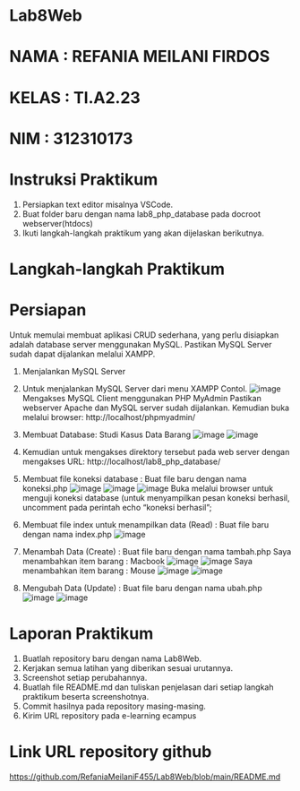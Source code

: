 # Lab8Web
# NAMA      : REFANIA MEILANI FIRDOS
# KELAS     : TI.A2.23
# NIM       : 312310173
# Instruksi Praktikum
1. Persiapkan text editor misalnya VSCode.
2. Buat folder baru dengan nama lab8_php_database pada docroot webserver(htdocs)
3. Ikuti langkah-langkah praktikum yang akan dijelaskan berikutnya.
# Langkah-langkah Praktikum
# Persiapan
Untuk memulai membuat aplikasi CRUD sederhana, yang perlu disiapkan adalah database server menggunakan MySQL. Pastikan MySQL Server sudah dapat dijalankan melalui XAMPP.
1. Menjalankan MySQL Server
2. Untuk menjalankan MySQL Server dari menu XAMPP Contol.
![image](https://github.com/user-attachments/assets/cfae99f7-e7e7-445b-b1c3-ce8b8269f460)
Mengakses MySQL Client menggunakan PHP MyAdmin
Pastikan webserver Apache dan MySQL server sudah dijalankan. Kemudian buka melalui browser: http://localhost/phpmyadmin/
3. Membuat Database: Studi Kasus Data Barang
![image](https://github.com/user-attachments/assets/c9cced20-36e3-498b-8757-5c2cd920ae88)
![image](https://github.com/user-attachments/assets/e97aa9a0-cbf2-474f-8923-2e1c9c3a3502)
4. Kemudian untuk mengakses direktory tersebut pada web server dengan mengakses URL: http://localhost/lab8_php_database/
5. Membuat file koneksi database : Buat file baru dengan nama koneksi.php
![image](https://github.com/user-attachments/assets/4ae252f8-06b7-4dfb-a793-6294c627f3b3)
![image](https://github.com/user-attachments/assets/cf86279a-f53b-43f4-abcb-ca340fd7ff65)
![image](https://github.com/user-attachments/assets/543c9b3a-8e17-4599-9296-8456f3d91029)
Buka melalui browser untuk menguji koneksi database (untuk menyampilkan pesan koneksi berhasil, uncomment pada perintah echo “koneksi berhasil”;
6. Membuat file index untuk menampilkan data (Read) : Buat file baru dengan nama index.php
![image](https://github.com/user-attachments/assets/7be2587f-a81c-4719-80c0-de3376a8196a)
7. Menambah Data (Create) : Buat file baru dengan nama tambah.php
Saya menambahkan item barang : Macbook
![image](https://github.com/user-attachments/assets/304a12ab-db6a-468f-815b-7e972c568040)
![image](https://github.com/user-attachments/assets/3ae0ea27-451e-44c8-b1a2-4acc95768d4e)
Saya menambahkan item barang : Mouse
![image](https://github.com/user-attachments/assets/bf464a44-99b9-4aa2-892b-3bde0942aed1)
![image](https://github.com/user-attachments/assets/f9b06133-a5cf-45f0-be8b-295957246e29)

9. Mengubah Data (Update) : Buat file baru dengan nama ubah.php
![image](https://github.com/user-attachments/assets/a625eecf-b2db-4259-b216-714c9e857583)
![image](https://github.com/user-attachments/assets/f6269e6a-0370-4f9f-bb20-dfacd2bc3e59)

# Laporan Praktikum
1. Buatlah repository baru dengan nama Lab8Web.
2. Kerjakan semua latihan yang diberikan sesuai urutannya.
3. Screenshot setiap perubahannya.
4. Buatlah file README.md dan tuliskan penjelasan dari setiap langkah praktikum beserta screenshotnya.
5. Commit hasilnya pada repository masing-masing.
6. Kirim URL repository pada e-learning ecampus
# Link URL repository github 
https://github.com/RefaniaMeilaniF455/Lab8Web/blob/main/README.md

 






